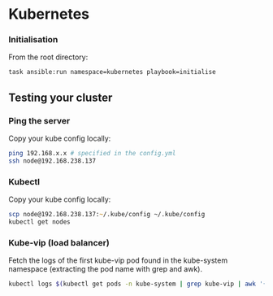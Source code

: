 # Kubernetes



### Initialisation

From the root directory:
```zsh
task ansible:run namespace=kubernetes playbook=initialise
```

## Testing your cluster

### Ping the server
Copy your kube config locally:
```zsh
ping 192.168.x.x # specified in the config.yml
ssh node@192.168.238.137
```

### Kubectl
Copy your kube config locally:
```zsh
scp node@192.168.238.137:~/.kube/config ~/.kube/config
kubectl get nodes
```

### Kube-vip (load balancer)

Fetch the logs of the first kube-vip pod found in the kube-system namespace (extracting the pod name with grep and awk).

```zsh
kubectl logs $(kubectl get pods -n kube-system | grep kube-vip | awk '{print $1}') -n kube-system
```
